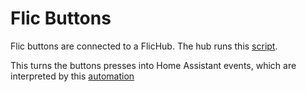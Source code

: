 # Flic Buttons

Flic buttons are connected to a FlicHub.
The hub runs this [script](flic_hub_module_main.js).

This turns the buttons presses into Home Assistant events, which are interpreted by this [automation](automation_flichub_flic_click.yaml)
